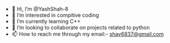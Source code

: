 - 👋 Hi, I’m @YashShah-8
- 👀 I’m interested in compitive coding
- 🌱 I’m currently learning C++
- 💞️ I’m looking to collaborate on projects related to python
- 📫 How to reach me through my email:- shay6837@gmail.com


